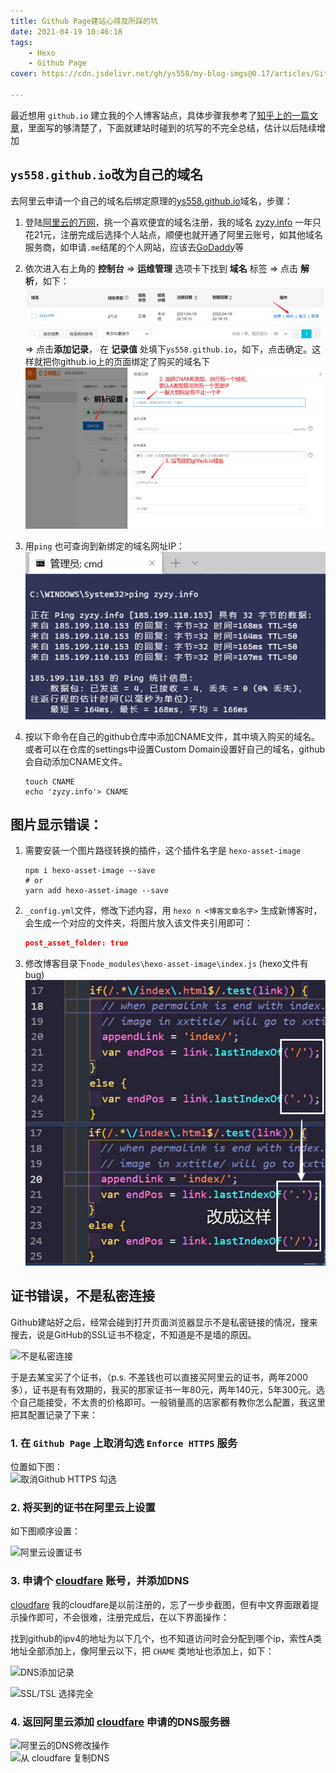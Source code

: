 ```yaml
---
title: Github Page建站心得及所踩的坑
date: 2021-04-19 10:46:18
tags:
    - Hexo
    - Github Page
cover: https://cdn.jsdelivr.net/gh/ys558/my-blog-imgs@0.17/articles/GithubPage建站心得及所踩的坑/cover.png

---
```


最近想用 `github.io` 建立我的个人博客站点，具体步骤我参考了[知乎上的一篇文章](https://zhuanlan.zhihu.com/p/26625249)，里面写的够清楚了，下面就建站时碰到的坑写的不完全总结，估计以后陆续增加

<!-- more -->

## `ys558.github.io`改为自己的域名

去阿里云申请一个自己的域名后绑定原理的[ys558.github.io](https://ys558.github.io/zyzy.github.io/)域名，步骤：

1. 登陆[阿里云的万网](https://wanwang.aliyun.com/domain/)，挑一个喜欢便宜的域名注册，我的域名 [zyzy.info](https://zyzy.info) 一年只花21元，注册完成后选择个人站点，顺便也就开通了阿里云账号，如其他域名服务商，如申请`.me`结尾的个人网站，应该去[GoDaddy](https://au.godaddy.com/)等

2. 依次进入右上角的 **控制台** => **运维管理** 选项卡下找到 **域名** 标签 => 点击 **解析**，如下：  
![阿里云域名解析](GithubPage建站心得及所踩的坑/02.png)
=> 点击**添加记录**， 在 **记录值** 处填下`ys558.github.io`，如下，点击确定。这样就把你github.io上的页面绑定了购买的域名下
![阿里云域名解析](GithubPage建站心得及所踩的坑/03.png)

3. 用`ping` 也可查询到新绑定的域名网址IP：  
![阿里云域名解析](GithubPage建站心得及所踩的坑/04.png)

4. 按以下命令在自己的github仓库中添加CNAME文件，其中填入购买的域名。或者可以在仓库的settings中设置Custom Domain设置好自己的域名，github会自动添加CNAME文件。
    ```shell
    touch CNAME
    echo 'zyzy.info'> CNAME
    ```


## 图片显示错误：
1. 需要安装一个图片路径转换的插件，这个插件名字是 `hexo-asset-image`  

    ```shell
    npm i hexo-asset-image --save
    # or
    yarn add hexo-asset-image --save
    ```


2. `_config.yml`文件，修改下述内容，用 `hexo n <博客文章名字>` 生成新博客时，会生成一个对应的文件夹，将图片放入该文件夹引用即可：

    ```json
    post_asset_folder: true
    ```

3. 修改博客目录下`node_modules\hexo-asset-image\index.js` (hexo文件有bug)
![阿里云域名解析](GithubPage建站心得及所踩的坑/05.png)


## 证书错误，不是私密连接

Github建站好之后，经常会碰到打开页面浏览器显示不是私密链接的情况，搜来搜去，说是GitHub的SSL证书不稳定，不知道是不是墙的原因。

![不是私密连接](https://cdn.jsdelivr.net/gh/ys558/my-blog-imgs@0.20/articles/GithubPage建站心得及所踩的坑/0.png)

于是去某宝买了个证书，（p.s. 不差钱也可以直接买阿里云的证书，两年2000多），证书是有有效期的，我买的那家证书一年80元，两年140元，5年300元。选个自己能接受，不太贵的价格即可。一般销量高的店家都有教你怎么配置，我这里把其配置记录了下来：

### 1. 在 `Github Page` 上取消勾选 `Enforce HTTPS` 服务

位置如下图：   
![取消Github HTTPS 勾选](https://cdn.jsdelivr.net/gh/ys558/my-blog-imgs@0.20/articles/GithubPage建站心得及所踩的坑/01.png)

### 2. 将买到的证书在阿里云上设置

如下图顺序设置：

![阿里云设置证书](https://cdn.jsdelivr.net/gh/ys558/my-blog-imgs@0.20/articles/GithubPage建站心得及所踩的坑/01.png)

### 3. 申请个 [cloudfare](https://www.cloudflare.com/zh-cn/) 账号，并添加DNS

[cloudfare](https://www.cloudflare.com/zh-cn/) 我的cloudfare是以前注册的，忘了一步步截图，但有中文界面跟着提示操作即可，不会很难，注册完成后，在以下界面操作：

找到github的ipv4的地址为以下几个，也不知道访问时会分配到哪个ip，索性A类地址全部添加上，像阿里云以下，把 `CHAME` 类地址也添加上，如下：   

![DNS添加记录](https://cdn.jsdelivr.net/gh/ys558/my-blog-imgs@0.20/articles/GithubPage建站心得及所踩的坑/03.png)


![ SSL/TSL 选择完全 ](https://cdn.jsdelivr.net/gh/ys558/my-blog-imgs@0.20/articles/GithubPage建站心得及所踩的坑/04.png)

### 4. 返回阿里云添加 [cloudfare](https://www.cloudflare.com/zh-cn/) 申请的DNS服务器


![阿里云的DNS修改操作](https://cdn.jsdelivr.net/gh/ys558/my-blog-imgs@0.20/articles/GithubPage建站心得及所踩的坑/05.png)   
![从 cloudfare 复制DNS ](https://cdn.jsdelivr.net/gh/ys558/my-blog-imgs@0.20/articles/GithubPage建站心得及所踩的坑/06.png)